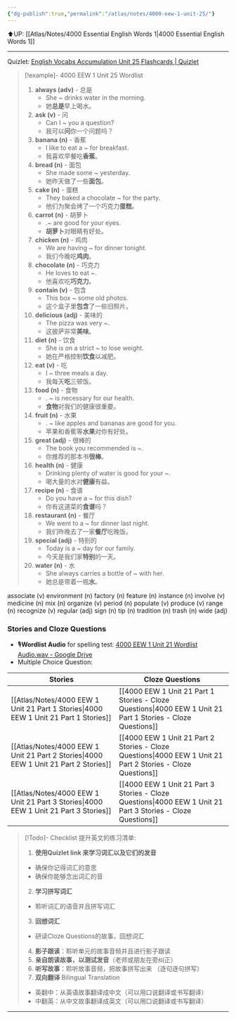 ```yaml
---
{"dg-publish":true,"permalink":"/atlas/notes/4000-eew-1-unit-25/"}
---
```


⬆️UP: [[Atlas/Notes/4000 Essential English Words 1\|4000 Essential English Words 1]]

---
Quizlet: [English Vocabs Accumulation Unit 25 Flashcards | Quizlet]()


> [!example]- 4000 EEW 1 Unit 25 Wordlist
> 1. **always (adv)** - 总是  
>     - She ~ drinks water in the morning.  
>     - 她**总是**早上喝水。
> 2. **ask (v)** - 问  
>     - Can I ~ you a question?  
>     - 我可以**问**你一个问题吗？
> 3. **banana (n)** - 香蕉  
>     - I like to eat a ~ for breakfast.  
>     - 我喜欢早餐吃**香蕉**。
> 4. **bread (n)** - 面包  
>     - She made some ~ yesterday.  
>     - 她昨天做了一些**面包**。
> 5. **cake (n)** - 蛋糕  
>     - They baked a chocolate ~ for the party.
>     - 他们为聚会烤了一个巧克力**蛋糕**。
> 6. **carrot (n)** - 胡萝卜  
>     - .~ are good for your eyes.  
>     - **胡萝卜**对眼睛有好处。
> 7. **chicken (n)** - 鸡肉  
>     - We are having ~ for dinner tonight.  
>     - 我们今晚吃**鸡肉**。
> 8. **chocolate (n)** - 巧克力  
>     - He loves to eat ~.  
>     - 他喜欢吃**巧克力**。  
> 9. **contain (v)** - 包含  
>     - This box ~ some old photos.  
>     - 这个盒子里**包含**了一些旧照片。
> 10. **delicious (adj)** - 美味的  
>     - The pizza was very ~.  
>     - 这披萨非常**美味**。
> 11. **diet (n)** - 饮食  
>     - She is on a strict ~ to lose weight.  
>     - 她在严格控制**饮食**以减肥。  
> 12. **eat (v)** - 吃  
>     - I ~ three meals a day.  
>     - 我每天**吃**三顿饭。
> 13. **food (n)** - 食物  
>     - . ~ is necessary for our health.  
>     - **食物**对我们的健康很重要。
> 14. **fruit (n)** - 水果  
>     - . ~ like apples and bananas are good for you.  
>     - 苹果和香蕉等**水果**对你有好处。
> 15. **great (adj)** - 很棒的  
>     - The book you recommended is ~.  
>     - 你推荐的那本书**很棒**。
> 16. **health (n)** - 健康  
>     - Drinking plenty of water is good for your ~.  
>     - 喝大量的水对**健康**有益。
> 17. **recipe (n)** - 食谱  
>     - Do you have a ~ for this dish?  
>     - 你有这道菜的**食谱**吗？
> 18. **restaurant (n)** - 餐厅  
>     - We went to a ~ for dinner last night.  
>     - 我们昨晚去了一家**餐厅**吃晚饭。
> 19. **special (adj)** - 特别的  
>     - Today is a ~ day for our family.  
>     - 今天是我们家**特别**的一天。
> 20. **water (n)** - 水  
>     - She always carries a bottle of ~ with her.  
>     - 她总是带着一瓶**水**。

associate (v)
environment (n)
factory (n)
feature (n)
instance (n)
involve (v)
medicine (n)
mix (n)
organize (v)
period (n)
populate (v)
produce (v)
range (n)
recognize (v)
regular (adj)
sign (n)
tip (n)
tradition (n)
trash (n)
wide (adj)


### Stories and Cloze Questions
- 🎙️**Wordlist Audio** for spelling test: [4000 EEW 1 Unit 21 Wordlist Audio.wav - Google Drive]()
- Multiple Choice Question:

| Stories                               | Cloze Questions                                         |
| ------------------------------------- | ------------------------------------------------------- |
| [[Atlas/Notes/4000 EEW 1 Unit 21 Part 1 Stories\|4000 EEW 1 Unit 21 Part 1 Stories]] | [[4000 EEW 1 Unit 21 Part 1 Stories - Cloze Questions\|4000 EEW 1 Unit 21 Part 1 Stories - Cloze Questions]] |
| [[Atlas/Notes/4000 EEW 1 Unit 21 Part 2 Stories\|4000 EEW 1 Unit 21 Part 2 Stories]] | [[4000 EEW 1 Unit 21 Part 2 Stories - Cloze Questions\|4000 EEW 1 Unit 21 Part 2 Stories - Cloze Questions]] |
| [[Atlas/Notes/4000 EEW 1 Unit 21 Part 3 Stories\|4000 EEW 1 Unit 21 Part 3 Stories]] | [[4000 EEW 1 Unit 21 Part 3 Stories - Cloze Questions\|4000 EEW 1 Unit 21 Part 3 Stories - Cloze Questions]] |

> [!Todo]- Checklist 提升英文的练习清单:
> 1. **使用Quizlet link 来学习词汇以及它们的发音** 
>	- 确保你记得词汇的意思 
>	- 确保你能够念出词汇的音 
> 2. **学习拼写词汇** 
>	- 聆听词汇的语音并且拼写词汇 
> 3. **回想词汇**
>	- 研读Cloze Questions的故事，回想词汇 
> 4. **影子跟读**：聆听单元的故事音频并且进行影子跟读 
> 5. **亲自朗读故事，以测试发音**（老师或朋友在旁纠正）
> 6. **听写故事**：聆听故事音频，把故事拼写出来 （逐句逐句拼写）
> 7. **双向翻译** Bilingual Translation 
>	- 英翻中：从英语故事翻译成中文（可以用口说翻译或书写翻译）
>	- 中翻英：从中文故事翻译成英文（可以用口说翻译或书写翻译）

---
